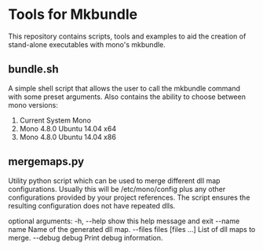 # Tools for Mkbundle
This repository contains scripts, tools and examples to aid the creation of stand-alone executables with mono's mkbundle.

## bundle.sh
A simple shell script that allows the user to call the mkbundle command with some preset arguments. Also contains the ability to choose between mono versions:

1. Current System Mono
2. Mono 4.8.0 Ubuntu 14.04 x64
3. Mono 4.8.0 Ubuntu 14.04 x86

## mergemaps.py
Utility python script which can be used to merge different dll map configurations. Usually this will be /etc/mono/config plus any other configurations provided by your project references. The script ensures the resulting configuration does not have repeated dlls.

optional arguments:
  -h, --help            show this help message and exit
  --name name           Name of the generated dll map.
  --files files [files ...]
                        List of dll maps to merge.
  --debug debug         Print debug information.
